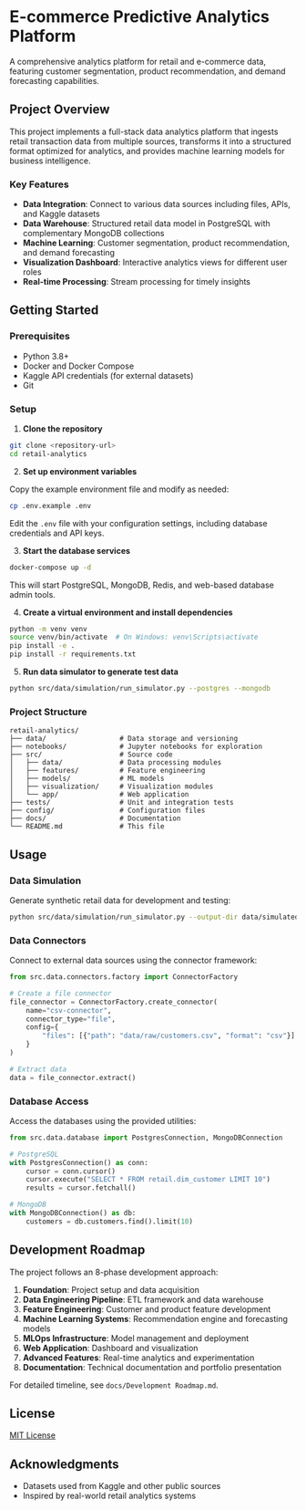 # E-commerce Predictive Analytics Platform

A comprehensive analytics platform for retail and e-commerce data, featuring customer segmentation, product recommendation, and demand forecasting capabilities.

## Project Overview

This project implements a full-stack data analytics platform that ingests retail transaction data from multiple sources, transforms it into a structured format optimized for analytics, and provides machine learning models for business intelligence.

### Key Features

- **Data Integration**: Connect to various data sources including files, APIs, and Kaggle datasets
- **Data Warehouse**: Structured retail data model in PostgreSQL with complementary MongoDB collections
- **Machine Learning**: Customer segmentation, product recommendation, and demand forecasting
- **Visualization Dashboard**: Interactive analytics views for different user roles
- **Real-time Processing**: Stream processing for timely insights

## Getting Started

### Prerequisites

- Python 3.8+
- Docker and Docker Compose
- Kaggle API credentials (for external datasets)
- Git

### Setup

1. **Clone the repository**

```bash
git clone <repository-url>
cd retail-analytics
```

2. **Set up environment variables**

Copy the example environment file and modify as needed:

```bash
cp .env.example .env
```

Edit the `.env` file with your configuration settings, including database credentials and API keys.

3. **Start the database services**

```bash
docker-compose up -d
```

This will start PostgreSQL, MongoDB, Redis, and web-based database admin tools.

4. **Create a virtual environment and install dependencies**

```bash
python -m venv venv
source venv/bin/activate  # On Windows: venv\Scripts\activate
pip install -e .
pip install -r requirements.txt
```

5. **Run data simulator to generate test data**

```bash
python src/data/simulation/run_simulator.py --postgres --mongodb
```

### Project Structure

```
retail-analytics/
├── data/                  # Data storage and versioning
├── notebooks/             # Jupyter notebooks for exploration
├── src/                   # Source code
│   ├── data/              # Data processing modules
│   ├── features/          # Feature engineering
│   ├── models/            # ML models
│   ├── visualization/     # Visualization modules
│   └── app/               # Web application
├── tests/                 # Unit and integration tests
├── config/                # Configuration files
├── docs/                  # Documentation
└── README.md              # This file
```

## Usage

### Data Simulation

Generate synthetic retail data for development and testing:

```bash
python src/data/simulation/run_simulator.py --output-dir data/simulated --format csv
```

### Data Connectors

Connect to external data sources using the connector framework:

```python
from src.data.connectors.factory import ConnectorFactory

# Create a file connector
file_connector = ConnectorFactory.create_connector(
    name="csv-connector",
    connector_type="file",
    config={
        "files": [{"path": "data/raw/customers.csv", "format": "csv"}]
    }
)

# Extract data
data = file_connector.extract()
```

### Database Access

Access the databases using the provided utilities:

```python
from src.data.database import PostgresConnection, MongoDBConnection

# PostgreSQL
with PostgresConnection() as conn:
    cursor = conn.cursor()
    cursor.execute("SELECT * FROM retail.dim_customer LIMIT 10")
    results = cursor.fetchall()

# MongoDB
with MongoDBConnection() as db:
    customers = db.customers.find().limit(10)
```

## Development Roadmap

The project follows an 8-phase development approach:

1. **Foundation**: Project setup and data acquisition
2. **Data Engineering Pipeline**: ETL framework and data warehouse
3. **Feature Engineering**: Customer and product feature development
4. **Machine Learning Systems**: Recommendation engine and forecasting models
5. **MLOps Infrastructure**: Model management and deployment
6. **Web Application**: Dashboard and visualization
7. **Advanced Features**: Real-time analytics and experimentation
8. **Documentation**: Technical documentation and portfolio presentation

For detailed timeline, see `docs/Development Roadmap.md`.

## License

[MIT License](LICENSE)

## Acknowledgments

- Datasets used from Kaggle and other public sources
- Inspired by real-world retail analytics systems